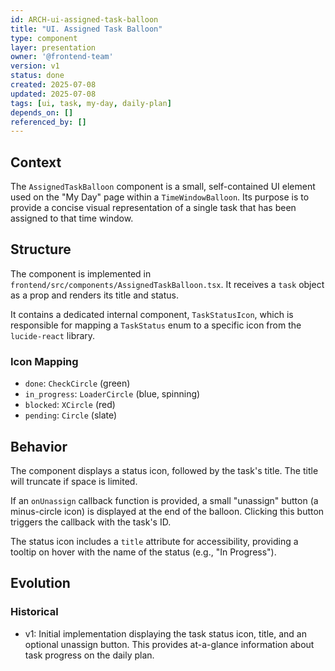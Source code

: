 ```yaml
---
id: ARCH-ui-assigned-task-balloon
title: "UI. Assigned Task Balloon"
type: component
layer: presentation
owner: '@frontend-team'
version: v1
status: done
created: 2025-07-08
updated: 2025-07-08
tags: [ui, task, my-day, daily-plan]
depends_on: []
referenced_by: []
---
```

## Context
The `AssignedTaskBalloon` component is a small, self-contained UI element used on the "My Day" page within a `TimeWindowBalloon`. Its purpose is to provide a concise visual representation of a single task that has been assigned to that time window.

## Structure
The component is implemented in `frontend/src/components/AssignedTaskBalloon.tsx`. It receives a `task` object as a prop and renders its title and status.

It contains a dedicated internal component, `TaskStatusIcon`, which is responsible for mapping a `TaskStatus` enum to a specific icon from the `lucide-react` library.

### Icon Mapping
- `done`: `CheckCircle` (green)
- `in_progress`: `LoaderCircle` (blue, spinning)
- `blocked`: `XCircle` (red)
- `pending`: `Circle` (slate)

## Behavior
The component displays a status icon, followed by the task's title. The title will truncate if space is limited.

If an `onUnassign` callback function is provided, a small "unassign" button (a minus-circle icon) is displayed at the end of the balloon. Clicking this button triggers the callback with the task's ID.

The status icon includes a `title` attribute for accessibility, providing a tooltip on hover with the name of the status (e.g., "In Progress").

## Evolution
### Historical
- v1: Initial implementation displaying the task status icon, title, and an optional unassign button. This provides at-a-glance information about task progress on the daily plan.
